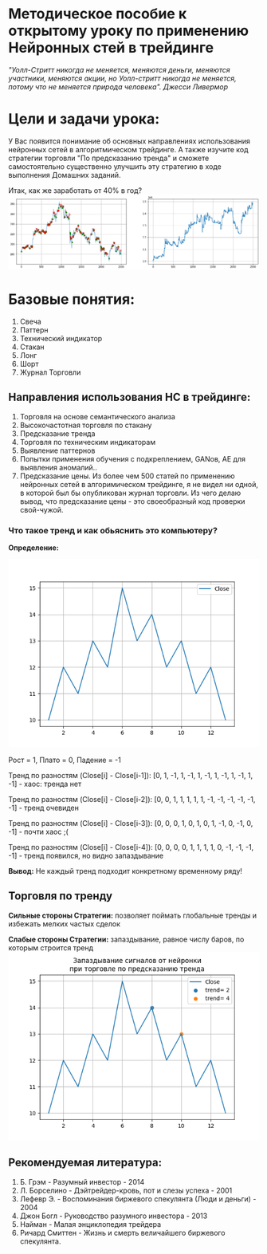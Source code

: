 # Методическое пособие к открытому уроку по применению Нейронных стей в трейдинге

*"Уолл-Стритт никогда не меняется, меняются деньги, меняются участники, меняются акции, но Уолл-стритт никогда не меняется, потому что не меняется природа человека".
Джесси Ливермор*

# Цели и задачи урока:
У Вас появится понимание об основных направлениях использования нейронных сетей в алгоритмическом трейдинге.
А также изучите код стратегии торговли "По предсказанию тренда" и сможете самостоятельно существенно улучшить эту стратегию в ходе выполнения Домашних заданий.

Итак, как же заработать от 40% в год?
![img.png](img.png)

# Базовые понятия:
1.  Свеча
2.  Паттерн
3.  Технический индикатор
4.  Стакан
5.  Лонг
6.  Шорт
7.  Журнал Торговли

## Направления использования НС в трейдинге:
1.  Торговля на основе семантического анализа
2.  Высокочастотная торговля по стакану
3.  Предсказание тренда
4.  Торговля по техническим индикаторам
5.  Выявление паттернов
6.  Попытки применения обучения с подкреплением, GANов, AE для выявления аномалий..
7.  Предсказание цены. Из более чем 500 статей по применению нейронных сетей в алгоримическом трейдинге, я не видел ни одной, в которой был бы опубликован журнал торговли.
Из чего делаю вывод, что предсказание цены - это своеобразный код проверки свой-чужой.

    
### Что такое тренд и как обьяснить это компьютеру?
**Определение:** 

![img_1.png](img_1.png)

Рост = 1, Плато = 0, Падение = -1

Тренд по разностям (Close[i] - Close[i-1]):  [0, 1, -1, 1, -1, 1, -1, 1, -1, 1, -1, 1, -1] - хаос: тренда нет

Тренд по разностям (Close[i] - Close[i-2]):  [0, 0, 1, 1, 1, 1, 1, -1, -1, -1, -1, -1, -1] - тренд очевиден

Тренд по разностям (Close[i] - Close[i-3]):  [0, 0, 0, 1, 0, 1, 0, 1, -1, 0, -1, 0, -1] - почти хаос ;(

Тренд по разностям (Close[i] - Close[i-4]):  [0, 0, 0, 0, 1, 1, 1, 1, 0, -1, -1, -1, -1] - тренд появился, но видно запаздывание

**Вывод:** Не каждый тренд подходит конкретному временному ряду!

## Торговля по тренду
**Сильные стороны Стратегии:** позволяет поймать глобальные тренды и избежать мелких частых сделок

**Слабые стороны Стратегии:** запаздывание, равное числу баров, по которым строится тренд
![img_2.png](img_2.png)

## Рекомендуемая литература:
1.  Б. Грэм - Разумный инвестор - 2014
2.  Л. Борселино - Дэйтрейдер-кровь, пот и слезы успеха - 2001
3.  Лефевр Э. - Воспоминания биржевого спекулянта (Люди и деньги) - 2004
4.  Джон Богл - Руководство разумного инвестора - 2013
5.  Найман - Малая энциклопедия трейдера
6.  Ричард Смиттен - Жизнь и смерть величайшего биржевого спекулянта.